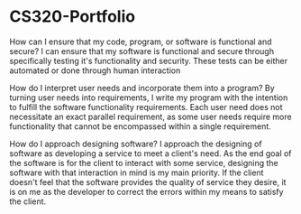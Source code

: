 # CS320-Portfolio

How can I ensure that my code, program, or software is functional and secure?
  I can ensure that my software is functional and secure through specifically testing it's functionality and security. These tests can be either automated or done through human interaction

How do I interpret user needs and incorporate them into a program?
  By turning user needs into requirements, I write my program with the intention to fulfill the software functionality requirements. Each user need does not necessitate an exact parallel requirement, as some user needs require more functionality that cannot be encompassed within a single requirement.

How do I approach designing software?
  I approach the designing of software as developing a service to meet a client's need. As the end goal of the software is for the client to interact with some service, designing the software with that interaction in mind is my main priority. If the client doesn't feel that the software provides the quality of service they desire, it is on me as the developer to correct the errors within my means to satisfy the client.
